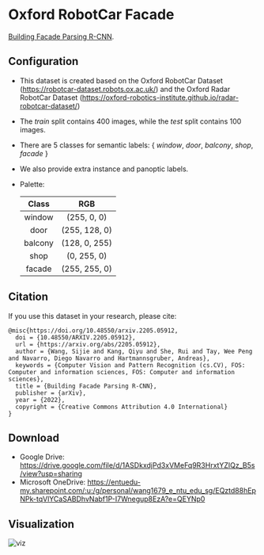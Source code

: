 # Oxford RobotCar Facade

[Building Facade Parsing R-CNN](http://arxiv.org/abs/2205.05912).

## Configuration

- This dataset is created based on the Oxford RobotCar Dataset (https://robotcar-dataset.robots.ox.ac.uk/)  and the Oxford Radar RobotCar Dataset (https://oxford-robotics-institute.github.io/radar-robotcar-dataset/)

- The *train* split contains 400 images, while the *test* split contains 100 images.

- There are 5 classes for semantic labels: { *window*, *door*, *balcony*, *shop*, *facade* }

- We also provide extra instance and panoptic labels.

- Palette: 

  |  Class  |      RGB      |
  | :-----: | :-----------: |
  | window  |  (255, 0, 0)  |
  |  door   | (255, 128, 0) |
  | balcony | (128, 0, 255) |
  |  shop   |  (0, 255, 0)  |
  | facade  | (255, 255, 0) |

## Citation

If you use this dataset in your research, please cite: 
```
@misc{https://doi.org/10.48550/arxiv.2205.05912,
  doi = {10.48550/ARXIV.2205.05912},
  url = {https://arxiv.org/abs/2205.05912},
  author = {Wang, Sijie and Kang, Qiyu and She, Rui and Tay, Wee Peng and Navarro, Diego Navarro and Hartmannsgruber, Andreas},
  keywords = {Computer Vision and Pattern Recognition (cs.CV), FOS: Computer and information sciences, FOS: Computer and information sciences},
  title = {Building Facade Parsing R-CNN},
  publisher = {arXiv},
  year = {2022},
  copyright = {Creative Commons Attribution 4.0 International}
}
```

## Download

- Google Drive: https://drive.google.com/file/d/1ASDkxdjPd3xVMeFq9R3HrxtYZIQz_B5s/view?usp=sharing
- Microsoft OneDrive: https://entuedu-my.sharepoint.com/:u:/g/personal/wang1679_e_ntu_edu_sg/EQztd88hEpNPk-tqVlYCaSABDhvNabf1P-I7Wnegup8EzA?e=QEYNp0

## Visualization
![viz](https://github.com/sijieaaa/Oxford-RobotCar-Facade/blob/main/assets/viz.png)

